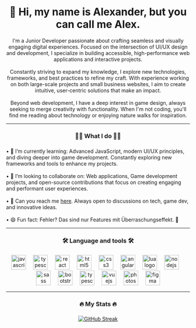 <h1 align="center">👋 Hi, my name is Alexander, but you can call me Alex.</h1>

<p align="center">I'm a Junior Developer passionate about crafting seamless and visually engaging digital experiences. Focused on the intersection of UI/UX design and development, I specialize in building accessible, high-performance web applications and interactive projects.<br>
<br>Constantly striving to expand my knowledge, I explore new technologies, frameworks, and best practices to refine my craft. With experience working on both large-scale projects and small business websites, I aim to create intuitive, user-centric solutions that make an impact.<br>
<br>Beyond web development, I have a deep interest in game design, always seeking to merge creativity with functionality. When I'm not coding, you'll find me reading about technology or enjoying nature walks for inspiration. </p>

---

<h3 align="center">👨‍💻 What I do 👨‍💻</h3>

###

<p align="left">
• 📖 I’m currently learning: Advanced JavaScript, modern UI/UX principles, and diving deeper into game development. Constantly exploring new frameworks and tools to enhance my projects.<br>
<br>
• 👀 I’m looking to collaborate on: Web applications, Game development projects, and open-source contributions that focus on creating engaging and performant user experiences.<br>
<br>
• 📩 Can you reach me <a href="https://alexgdevx.github.io/Alexander-Frontend-Game-Developer/" target="_blank">here</a>. Always open to discussions on tech, game dev, and innovative ideas.<br>
<br>
  • 😄 Fun fact: Fehler? Das sind nur Features mit Überraschungseffekt. 🤙</p>

---

<h3 align="center">🛠 Language and tools 🛠</h3>

###

<div align="center">
  <img src="https://cdn.jsdelivr.net/gh/devicons/devicon/icons/javascript/javascript-original.svg" height="40" alt="javascript logo"  />
  <img width="12" />
  <img src="https://cdn.jsdelivr.net/gh/devicons/devicon/icons/typescript/typescript-original.svg" height="40" alt="typescript logo"  />
  <img width="12" />
  <img src="https://cdn.jsdelivr.net/gh/devicons/devicon/icons/react/react-original.svg" height="40" alt="react logo"  />
  <img width="12" />
  <img src="https://cdn.jsdelivr.net/gh/devicons/devicon/icons/html5/html5-original.svg" height="40" alt="html5 logo"  />
  <img width="12" />
  <img src="https://cdn.jsdelivr.net/gh/devicons/devicon/icons/css3/css3-original.svg" height="40" alt="css3 logo"  />
  <img width="12" />
  <img src="https://cdn.jsdelivr.net/gh/devicons/devicon/icons/angularjs/angularjs-original.svg" height="40" alt="angularjs logo"  />
  <img width="12" />
  <img src="https://cdn.jsdelivr.net/gh/devicons/devicon/icons/lua/lua-original.svg" height="40" alt="lua logo"  />
  <img width="12" />
  <img src="https://cdn.jsdelivr.net/gh/devicons/devicon/icons/nodejs/nodejs-original.svg" height="40" alt="nodejs logo"  />
  <img width="12" />
  <img src="https://cdn.jsdelivr.net/gh/devicons/devicon/icons/sass/sass-original.svg" height="40" alt="sass logo"  />
  <img width="12" />
  <img src="https://cdn.jsdelivr.net/gh/devicons/devicon/icons/bootstrap/bootstrap-original.svg" height="40" alt="bootstrap logo"  />
  <img width="12" />
  <img src="https://cdn.jsdelivr.net/gh/devicons/devicon/icons/typescript/typescript-original.svg" height="40" alt="typescript logo"  />
  <img width="12" />
  <img src="https://cdn.jsdelivr.net/gh/devicons/devicon/icons/vuejs/vuejs-original.svg" height="40" alt="vuejs logo"  />
  <img width="12" />
  <img src="https://cdn.jsdelivr.net/gh/devicons/devicon/icons/photoshop/photoshop-plain.svg" height="40" alt="photoshop logo"  />
  <img width="12" />
  <img src="https://cdn.jsdelivr.net/gh/devicons/devicon/icons/figma/figma-original.svg" height="40" alt="figma logo"  />
</div>

---

<h3 align="center">🔥 My Stats 🔥</h3>

###

<div align="center">
  <a href="https://git.io/streak-stats"><img src="https://streak-stats.demolab.com?user=AlexGDevX&theme=transparent&border_radius=15&mode=weekly&card_width=450&card_height=200" alt="GitHub Streak" /></a>
</div>

###
